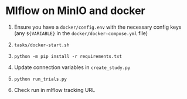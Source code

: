# Mlflow on MinIO and docker

1. Ensure you have a `docker/config.env` with the necessary config keys
(any `${VARIABLE}` in the `docker/docker-compose.yml` file)

2. `tasks/docker-start.sh`

3. `python -m pip install -r requirements.txt`

4. Update connection variables in `create_study.py`

5. `python run_trials.py`

6. Check run in mlflow tracking URL
